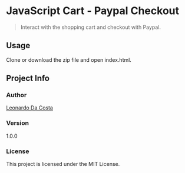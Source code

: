 # JavaScript Cart - Paypal Checkout

> Interact with the shopping cart and checkout with Paypal.

## Usage

Clone or download the zip file and open index.html.

## Project Info

### Author

[Leonardo Da Costa](https://github.com/costaleonardo)

### Version

1.0.0

### License

This project is licensed under the MIT License.
